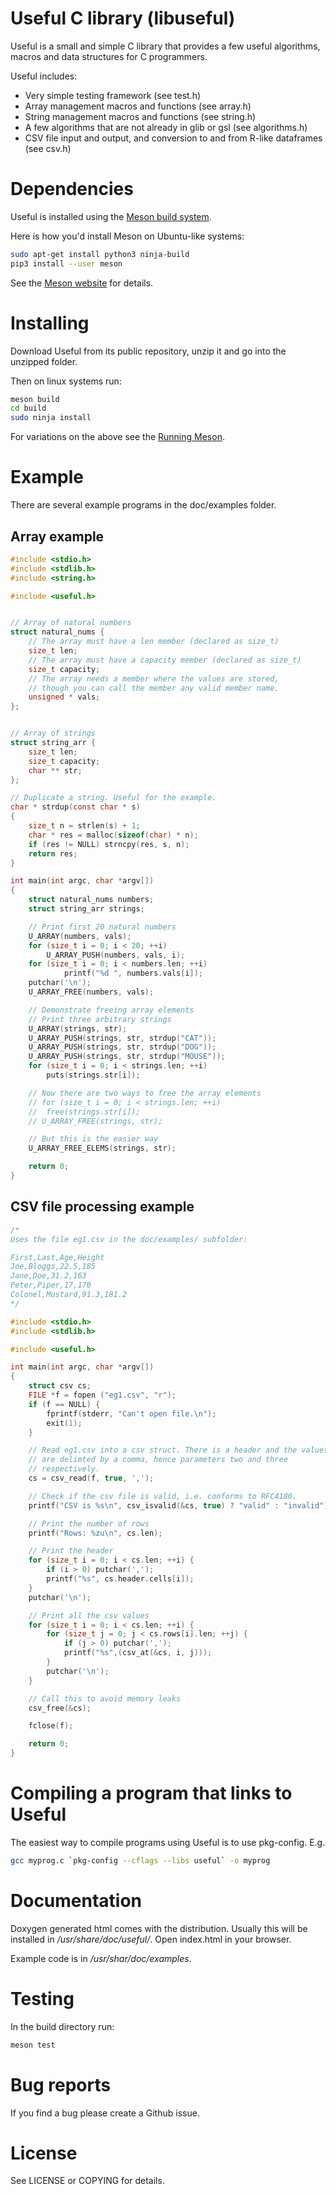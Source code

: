 # Useful C library (libuseful)

Useful is a small and simple C library that provides a few useful algorithms,
macros and data structures for C programmers.

Useful includes:

- Very simple testing framework (see test.h)
- Array management macros and functions (see array.h)
- String management macros and functions (see string.h)
- A few algorithms that are not already in glib or gsl (see algorithms.h)
- CSV file input and output, and conversion to and from R-like dataframes (see csv.h)

# Dependencies

Useful is installed using the [Meson build system](http://mesonbuild.com/).

Here is how you'd install Meson on Ubuntu-like systems:

```bash
sudo apt-get install python3 ninja-build
pip3 install --user meson
```

See the [Meson website](http://mesonbuild.com/Quick-guide.html) for details.

# Installing

Download Useful from its public repository, unzip it and go into the unzipped folder.

Then on linux systems run:

```bash
meson build
cd build
sudo ninja install
```

For variations on the above see the [Running Meson](http://mesonbuild.com/Running-Meson.html/).

# Example

There are several example programs in the doc/examples folder.

## Array example

```C
#include <stdio.h>
#include <stdlib.h>
#include <string.h>

#include <useful.h>


// Array of natural numbers
struct natural_nums {
	// The array must have a len member (declared as size_t)
	size_t len;
	// The array must have a capacity member (declared as size_t)
	size_t capacity;
	// The array needs a member where the values are stored,
	// though you can call the member any valid member name.
	unsigned * vals;
};


// Array of strings
struct string_arr {
	size_t len;
	size_t capacity;
	char ** str;
};

// Duplicate a string. Useful for the example.
char * strdup(const char * s)
{
	size_t n = strlen(s) + 1;
	char * res = malloc(sizeof(char) * n);
	if (res != NULL) strncpy(res, s, n);
	return res;
}

int main(int argc, char *argv[])
{
	struct natural_nums numbers;
	struct string_arr strings;

	// Print first 20 natural numbers
	U_ARRAY(numbers, vals);
	for (size_t i = 0; i < 20; ++i)
		U_ARRAY_PUSH(numbers, vals, i);
	for (size_t i = 0; i < numbers.len; ++i)
		    printf("%d ", numbers.vals[i]);
	putchar('\n');
	U_ARRAY_FREE(numbers, vals);

	// Demonstrate freeing array elements
	// Print three arbitrary strings
	U_ARRAY(strings, str);
	U_ARRAY_PUSH(strings, str, strdup("CAT"));
	U_ARRAY_PUSH(strings, str, strdup("DOG"));
	U_ARRAY_PUSH(strings, str, strdup("MOUSE"));
	for (size_t i = 0; i < strings.len; ++i)
		puts(strings.str[i]);

	// Now there are two ways to free the array elements
	// for (size_t i = 0; i < strings.len; ++i)
	//	free(strings.str[i]);
	// U_ARRAY_FREE(strings, str);

	// But this is the easier way
	U_ARRAY_FREE_ELEMS(strings, str);

	return 0;
}
```

## CSV file processing example

```C
/*
Uses the file eg1.csv in the doc/examples/ subfolder:

First,Last,Age,Height
Joe,Bloggs,22.5,185
Jane,Doe,31.2,163
Peter,Piper,17,170
Colonel,Mustard,91.3,181.2
*/

#include <stdio.h>
#include <stdlib.h>

#include <useful.h>

int main(int argc, char *argv[])
{
	struct csv cs;
	FILE *f = fopen ("eg1.csv", "r");
	if (f == NULL) {
		fprintf(stderr, "Can't open file.\n");
		exit(1);
	}

	// Read eg1.csv into a csv struct. There is a header and the values
	// are delimted by a comma, hence parameters two and three
	// respectively.
	cs = csv_read(f, true, ',');

	// Check if the csv file is valid, i.e. conforms to RFC4180.
	printf("CSV is %s\n", csv_isvalid(&cs, true) ? "valid" : "invalid");

	// Print the number of rows
	printf("Rows: %zu\n", cs.len);

	// Print the header
	for (size_t i = 0; i < cs.len; ++i) {
		if (i > 0) putchar(',');
		printf("%s", cs.header.cells[i]);
	}
	putchar('\n');

	// Print all the csv values
	for (size_t i = 0; i < cs.len; ++i) {
		for (size_t j = 0; j < cs.rows[i].len; ++j) {
			if (j > 0) putchar(',');
			printf("%s",(csv_at(&cs, i, j)));
		}
		putchar('\n');
	}

	// Call this to avoid memory leaks
	csv_free(&cs);

	fclose(f);

	return 0;
}
```

# Compiling a program that links to Useful

The easiest way to compile programs using Useful is to use pkg-config. E.g.

```bash
gcc myprog.c `pkg-config --cflags --libs useful` -o myprog
```

# Documentation

Doxygen generated html comes with the distribution. Usually this will be
installed in */usr/share/doc/useful/*. Open index.html in your browser.

Example code is in */usr/shar/doc/examples*.

# Testing

In the build directory run:

```bash
meson test
```

# Bug reports

If you find a bug please create a Github issue.

# License

See LICENSE or COPYING for details.
